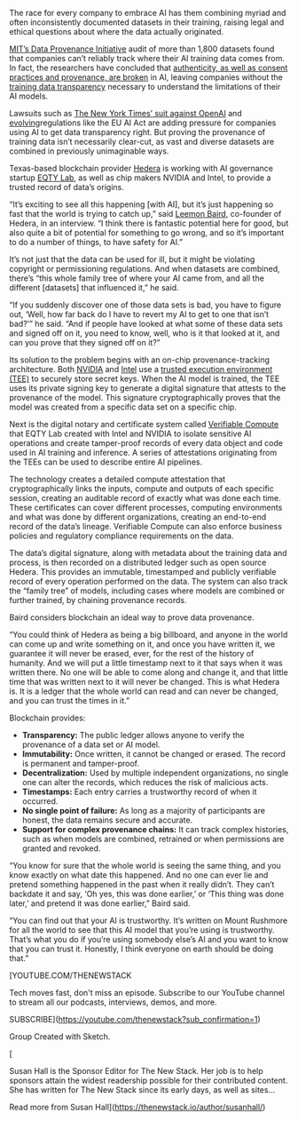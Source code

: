 The race for every company to embrace AI has them combining myriad and often inconsistently documented datasets in their training, raising legal and ethical questions about where the data actually originated.

[MIT’s Data Provenance Initiative](https://www.media.mit.edu/projects/data-provenance-for-ai/overview/) audit of more than 1,800 datasets found that companies can’t reliably track where their AI training data comes from. In fact, the researchers have concluded that [authenticity, as well as consent practices and provenance, are broken](https://mit-genai.pubpub.org/pub/uk7op8zs/release/2) in AI, leaving companies without the [training data transparency](https://thenewstack.io/ethical-and-explainable-ai-are-startup-imperatives-in-2025/) necessary to understand the limitations of their AI models.

Lawsuits such as [The New York Times’ suit against OpenAI](https://www.reuters.com/legal/litigation/judge-explains-order-new-york-times-openai-copyright-case-2025-04-04/) and [evolving](https://thenewstack.io/regulating-ai-presents-confounding-issues/)regulations like the EU AI Act are adding pressure for companies using AI to get data transparency right. But proving the provenance of training data isn’t necessarily clear-cut, as vast and diverse datasets are combined in previously unimaginable ways.

Texas-based blockchain provider [Hedera](https://hedera.com/) is working with AI governance startup [EQTY Lab](https://www.eqtylab.io/), as well as chip makers NVIDIA and Intel, to provide a trusted record of data’s origins.

“It’s exciting to see all this happening [with AI], but it’s just happening so fast that the world is trying to catch up,” said [Leemon Baird](https://www.linkedin.com/in/leemon-baird/), co-founder of Hedera, in an interview. “I think there is fantastic potential here for good, but also quite a bit of potential for something to go wrong, and so it’s important to do a number of things, to have safety for AI.”

It’s not just that the data can be used for ill, but it might be violating copyright or permissioning regulations. And when datasets are combined, there’s “this whole family tree of where your AI came from, and all the different [datasets] that influenced it,” he said.

“If you suddenly discover one of those data sets is bad, you have to figure out, ‘Well, how far back do I have to revert my AI to get to one that isn’t bad?’” he said. “And if people have looked at what some of these data sets and signed off on it, you need to know, well, who is it that looked at it, and can you prove that they signed off on it?”

Its solution to the problem begins with an on-chip provenance-tracking architecture. Both [NVIDIA](https://developer.nvidia.com/blog/confidential-computing-on-h100-gpus-for-secure-and-trustworthy-ai/#:~:text=NVIDIA%20Confidential%20Computing%20using%20hardware,is%20established%20through%20the%20following:) and [Intel](https://docs.scrt.network/secret-network-documentation/introduction/secret-network-techstack/privacy-technology/intel-sgx) use a [trusted execution environment (TEE)](https://thenewstack.io/confidential-computing-is-transforming-data-encryption-in-healthcare-finance/) to securely store secret keys. When the AI model is trained, the TEE uses its private signing key to generate a digital signature that attests to the provenance of the model. This signature cryptographically proves that the model was created from a specific data set on a specific chip.

Next is the digital notary and certificate system called [Verifiable Compute](https://www.eqtylab.io/blog/verifiable-compute-and-hedera) that EQTY Lab created with Intel and NVIDIA to isolate sensitive AI operations and create tamper-proof records of every data object and code used in AI training and inference. A series of attestations originating from the TEEs can be used to describe entire AI pipelines.

The technology creates a detailed compute attestation that cryptographically links the inputs, compute and outputs of each specific session, creating an auditable record of exactly what was done each time. These certificates can cover different processes, computing environments and what was done by different organizations, creating an end-to-end record of the data’s lineage. Verifiable Compute can also enforce business policies and regulatory compliance requirements on the data.

The data’s digital signature, along with metadata about the training data and process, is then recorded on a distributed ledger such as open source Hedera. This provides an immutable, timestamped and publicly verifiable record of every operation performed on the data. The system can also track the “family tree” of models, including cases where models are combined or further trained, by chaining provenance records.

Baird considers blockchain an ideal way to prove data provenance.

“You could think of Hedera as being a big billboard, and anyone in the world can come up and write something on it, and once you have written it, we guarantee it will never be erased, ever, for the rest of the history of humanity. And we will put a little timestamp next to it that says when it was written there. No one will be able to come along and change it, and that little time that was written next to it will never be changed. This is what Hedera is. It is a ledger that the whole world can read and can never be changed, and you can trust the times in it.”

Blockchain provides:

* **Transparency:** The public ledger allows anyone to verify the provenance of a data set or AI model.
* **Immutability:** Once written, it cannot be changed or erased. The record is permanent and tamper-proof.
* **Decentralization:** Used by multiple independent organizations, no single one can alter the records, which reduces the risk of malicious acts.
* **Timestamps:** Each entry carries a trustworthy record of when it occurred.
* **No single point of failure:** As long as a majority of participants are honest, the data remains secure and accurate.
* **Support for complex provenance chains:** It can track complex histories, such as when models are combined, retrained or when permissions are granted and revoked.

“You know for sure that the whole world is seeing the same thing, and you know exactly on what date this happened. And no one can ever lie and pretend something happened in the past when it really didn’t. They can’t backdate it and say, ‘Oh yes, this was done earlier,’ or ‘This thing was done later,’ and pretend it was done earlier,” Baird said.

“You can find out that your AI is trustworthy. It’s written on Mount Rushmore for all the world to see that this AI model that you’re using is trustworthy. That’s what you do if you’re using somebody else’s AI and you want to know that you can trust it. Honestly, I think everyone on earth should be doing that.”

[YOUTUBE.COM/THENEWSTACK

Tech moves fast, don't miss an episode. Subscribe to our YouTube
channel to stream all our podcasts, interviews, demos, and more.

SUBSCRIBE](https://youtube.com/thenewstack?sub_confirmation=1)

Group
Created with Sketch.

[![]()

Susan Hall is the Sponsor Editor for The New Stack. Her job is to help sponsors attain the widest readership possible for their contributed content. She has written for The New Stack since its early days, as well as sites...

Read more from Susan Hall](https://thenewstack.io/author/susanhall/)